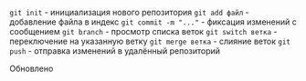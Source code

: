 `git init` - инициализация нового репозитория
`git add файл` - добавление файла в индекс
`git commit -m "..."` - фиксация изменений с сообщением
`git branch` - просмотр списка веток
`git switch ветка` - переключение на указанную ветку
`git merge ветка` - слияние веток
`git push` - отправка изменений в удалённый репозиторий

Обновлено 